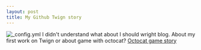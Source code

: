 ```yaml
---
layout: post
title: My Github Twign story
---
```

![_config.yml](https://www.pivotaltracker.com/wp-content/uploads/2015/09/68747470733a2f2f662e636c6f75642e6769746875622e636f6d2f6173736574732f37323931392f3338313630382f30373464306230362d613565332d313165322d386237662d3966303965623264646661652e6a7067.jpeg)
I didn't understand what about I should wright blog. 
About my first work on Twign or about game with octocat?
[Octocat game story](https://hiko-yoko.github.io/github-thanks/)
